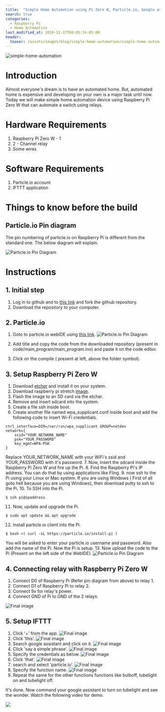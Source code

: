 ```yaml
---
title:  "Simple Home Automation using Pi Zero W, Particle.io, Google assistant and IFTTT"
search: true
categories: 
  - Raspberry Pi
  - Home Automation
last_modified_at: 2018-12-17T08:05:34-05:00
header:
  teaser: /assets/images/blog/simple-home-automation/simple-home-automation.png
---
```

![simple-home-automation](/assets/images/blog/simple-home-automation/simple-home-automation.png)

# Introduction

Almost everyone's dream is to have an automated home. But, automated home is expensive and developing on your own is a major task until now. Today we will make simple home automation device using Raspberry Pi Zero W that can automate a switch using relays.

# Hardware Requirements

1. Raspberry Pi Zero W - 1
2. 2 - Channel relay
3. Some wires

# Software Requirements

1. Particle.io account
2. IFTTT application

# Things to know before the build

## Particle.io Pin diagram

The pin numbering of particle.io on Raspberry Pi is different from the standard one. The below diagram will explain.

![Particle.io Pin Diagram](/assets/images/blog/simple-home-automation/particle-io-pin-diagram.png)

# Instructions

## 1. Initial step

1. Log in to github and to [this link](https://github.com/Sashuu6/my-room-automation-project) and fork the github repository.
2. Download the repository to your computer.

## 2. Particle.io

1. Goto to particle.io webIDE using [this link](https://build.particle.io/build/new).
![Particle.io Pin Diagram](/assets/images/blog/simple-home-automation/particle-io-1.png)

2. Add title and copy the code from the downloaded repository (present in code/main_program/main_program.ino) and paste it on the code editor.

3. Click on the compile ( present at left, above the folder symbol).

## 3. Setup Raspberry Pi Zero W

1. Download [etcher](https://www.balena.io/etcher/) and install it on your system.
2. Download raspberry pi stretch [image](https://downloads.raspberrypi.org/raspbian_lite_latest).
3. Flash the image to an SD card via the etcher.
4. Remove and insert sdcard into the system.
5. Create a file ssh inside boot.
6. Create another file named wpa_supplicant.conf inside boot and add the following code to insert Wi-Fi credentials.
```
ctrl_interface=DIR=/var/run/wpa_supplicant GROUP=netdev
network={
    ssid="YOUR_NETWORK_NAME"
    psk="YOUR_PASSWORD"
    key_mgmt=WPA-PSK
}
```
Replace YOUR_NETWORK_NAME with your WiFi's ssid and YOUR_PASSWORD with it's password.
7. Now, insert the sdcard inside the Raspberry Pi Zero W and fire up the Pi.
8. Find the Raspberry Pi's IP address. You can do that by using applications like Fling.
9. now ssh to the Pi using your Linux or Mac system. If you are using Windows ( First of all goto hell because you are using Windows), then download putty to ssh to the Pi.
10. To SSH into the Pi.
```
$ ssh pi@ipaddress
```
11. Now, update and upgrade the Pi.
```
$ sudo apt update && apt upgrade
```
12. Install particle.io client into the Pi.
```
$ bash <( curl -sL https://particle.io/install-pi )
```
You will be asked to enter your particle.io username and password. Also add the name of the Pi. Now the Pi is setup.
13. Now upload the code to the Pi (Present on the left side of the WebIDE).
![Particle.io Pin Diagram](/assets/images/blog/simple-home-automation/particle-io-2.png)

## 4. Connecting relay with Raspberry Pi Zero W

1. Connect D0 of Raspberry Pi (Refer pin diagram from above) to relay 1.
2. Connect D1 of Raspberry Pi to relay 2.
3. Connect 5v for relay's power.
4. Connect GND of Pi to GND of the 2 relays.

![Final image](/assets/images/blog/simple-home-automation/complete-image.jpg)

## 5. Setup IFTTT

1. Click '+' from the app.
![Final image](/assets/images/blog/simple-home-automation/0.jpg)
2. Click 'this'.
![Final image](/assets/images/blog/simple-home-automation/1.jpg)
3. Search google assistant and click on it.
![Final image](/assets/images/blog/simple-home-automation/2.jpg)
4. Click 'say a simple phrase'.
![Final image](/assets/images/blog/simple-home-automation/3.jpg)
5. Specify the credentials as below.
![Final image](/assets/images/blog/simple-home-automation/4.jpg)
6. Click 'that'.
![Final image](/assets/images/blog/simple-home-automation/5.jpg)
7. search and select 'particle.io'.
![Final image](/assets/images/blog/simple-home-automation/6.jpg)
8. Specify the function name.
![Final image](/assets/images/blog/simple-home-automation/7.jpg)
9. Repeat the same for the other functions functions like bulboff, tubelight on and tubelight off.

It's done. Now command your google assistant to turn on tubelight and see the wonder.
Watch the following video for demo.

[![](http://img.youtube.com/vi/qlP8LjUNwF8/0.jpg)](http://www.youtube.com/watch?v=qlP8LjUNwF8 "Home automation Video")